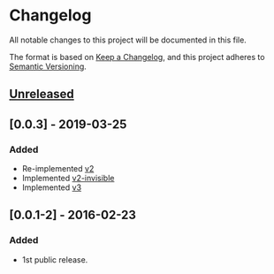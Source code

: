 # Changelog
All notable changes to this project will be documented in this file.

The format is based on [Keep a Changelog](https://keepachangelog.com/en/1.0.0/),
and this project adheres to [Semantic Versioning](https://semver.org/spec/v2.0.0.html).

## [Unreleased]

## [0.0.3] - 2019-03-25
### Added
- Re-implemented [v2](https://developers.google.com/recaptcha/docs/display)
- Implemented [v2-invisible](https://developers.google.com/recaptcha/docs/invisible)
- Implemented [v3](https://developers.google.com/recaptcha/docs/v3)

## [0.0.1-2] - 2016-02-23
### Added
- 1st public release.

[Unreleased]: https://github.com/dragoscirjan/aurelia-content-loader/compare/v0.0.3...HEAD
[0.0.5]: https://github.com/dragoscirjan/aurelia-content-loader/compare/v0.0.1...v0.0.3
[0.0.4]: https://github.com/dragoscirjan/aurelia-content-loader/releases/tag/v0.0.1